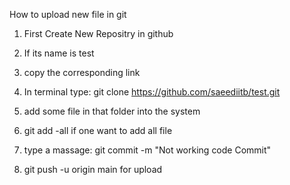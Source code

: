 How to upload new file in git

1. First Create New Repositry in github
2. If its name is test
3. copy the corresponding link 
4. In terminal type:
git clone https://github.com/saeediitb/test.git

5. add some file in that folder into the system
6. git add -all if one want to add all file 
7. type a massage: git commit -m "Not working code Commit"

8. git push -u origin main for upload